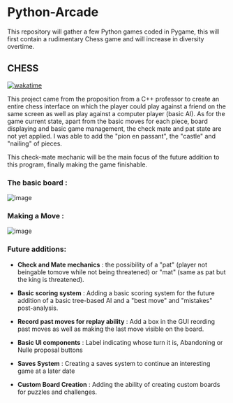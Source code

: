 # Python-Arcade
 This repository will gather a few Python games coded in Pygame, this will first contain a rudimentary Chess game and will increase in diversity overtime.


## CHESS
[![wakatime](https://wakatime.com/badge/user/d1fb42e6-38e1-489b-a7b0-fa05747ea94a/project/b22950de-2dcd-4cbf-8e57-2cf629725789.svg)](https://wakatime.com/badge/user/d1fb42e6-38e1-489b-a7b0-fa05747ea94a/project/b22950de-2dcd-4cbf-8e57-2cf629725789)

This project came from the proposition from a C++ professor to create an entire chess interface on which the player could play against a friend on the same screen as well as play against a computer player (basic AI). As for the game current state, apart from the basic moves for each piece, board displaying and basic game management, the check mate and pat state are not yet applied. I was able to add the "pion en passant", the "castle" and "nailing" of pieces.

This check-mate mechanic will be the main focus of the future addition to this program, finally making the game finishable.

### The basic board :
![image](https://user-images.githubusercontent.com/80796115/142261275-e86ab50a-b506-4a3a-9aac-1c8b953e7f44.png)

### Making a Move :

![image](https://user-images.githubusercontent.com/80796115/142261526-856c4567-a953-44c2-841a-9eb6d2fecb52.png)

### Future additions:

- **Check and Mate mechanics** : the possibility of a "pat" (player not beingable tomove while not being threatened) or "mat" (same as pat but the king is threatened).

- **Basic scoring system** : Adding a basic scoring system for the future addition of a basic tree-based AI and a "best move" and "mistakes" post-analysis.

- **Record past moves for replay ability** : Add a box in the GUI reording past moves as well as making the last move visible on the board.

- **Basic UI components** : Label indicating whose turn it is, Abandoning or Nulle proposal buttons

- **Saves System** : Creating a saves system to continue an interesting game at a later date

- **Custom Board Creation** : Adding the ability of creating custom boards for puzzles and challenges.
